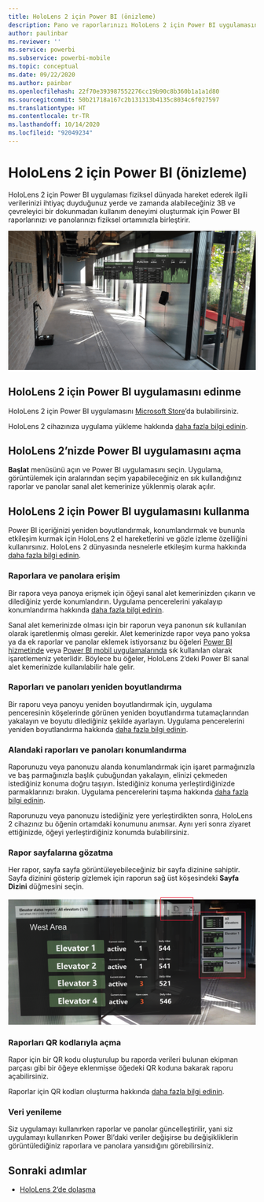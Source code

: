 ```yaml
---
title: HoloLens 2 için Power BI (önizleme)
description: Pano ve raporlarınızı HoloLens 2 için Power BI uygulamasında görüntüleyin.
author: paulinbar
ms.reviewer: ''
ms.service: powerbi
ms.subservice: powerbi-mobile
ms.topic: conceptual
ms.date: 09/22/2020
ms.author: painbar
ms.openlocfilehash: 22f70e393987552276cc19b90c8b360b1a1a1d80
ms.sourcegitcommit: 50b21718a167c2b131313b4135c8034c6f027597
ms.translationtype: HT
ms.contentlocale: tr-TR
ms.lasthandoff: 10/14/2020
ms.locfileid: "92049234"
---
```

# <a name="power-bi-for-hololens-2-preview"></a>HoloLens 2 için Power BI (önizleme)
HoloLens 2 için Power BI uygulaması fiziksel dünyada hareket ederek ilgili verilerinizi ihtiyaç duyduğunuz yerde ve zamanda alabileceğiniz 3B ve çevreleyici bir dokunmadan kullanım deneyimi oluşturmak için Power BI raporlarınızı ve panolarınızı fiziksel ortamınızla birleştirir.

![Havada uçan Power BI raporlarını gösteren HoloLens 2 resmi.](media/mobile-hololens2-app/power-bi-hololens2-floating-reports.png)

## <a name="get-the-power-bi-app-for-hololens-2"></a>HoloLens 2 için Power BI uygulamasını edinme 

HoloLens 2 için Power BI uygulamasını [Microsoft Store](https://go.microsoft.com/fwlink/?linkid=526478)’da bulabilirsiniz.

HoloLens 2 cihazınıza uygulama yükleme hakkında [daha fazla bilgi edinin](/hololens/holographic-store-apps).

## <a name="open-the-power-bi-app-on-your-hololens-2"></a>HoloLens 2’nizde Power BI uygulamasını açma

**Başlat** menüsünü açın ve Power BI uygulamasını seçin. Uygulama, görüntülemek için aralarından seçim yapabileceğiniz en sık kullandığınız raporlar ve panolar sanal alet kemerinize yüklenmiş olarak açılır.

## <a name="using-the-power-bi-app-for-hololens-2"></a>HoloLens 2 için Power BI uygulamasını kullanma

Power BI içeriğinizi yeniden boyutlandırmak, konumlandırmak ve bununla etkileşim kurmak için HoloLens 2 el hareketlerini ve gözle izleme özelliğini kullanırsınız. HoloLens 2 dünyasında nesnelerle etkileşim kurma hakkında [daha fazla bilgi edinin](/hololens/hololens2-basic-usage).

### <a name="access-reports-and-dashboards"></a>Raporlara ve panolara erişim

Bir rapora veya panoya erişmek için öğeyi sanal alet kemerinizden çıkarın ve dilediğiniz yerde konumlandırın. Uygulama pencerelerini yakalayıp konumlandırma hakkında [daha fazla bilgi edinin](/hololens/hololens2-basic-usage#moving-holograms).

Sanal alet kemerinizde olması için bir raporun veya panonun sık kullanılan olarak işaretlenmiş olması gerekir. Alet kemerinizde rapor veya pano yoksa ya da ek raporlar ve panolar eklemek istiyorsanız bu öğeleri [Power BI hizmetinde](../end-user-favorite.md) veya [Power BI mobil uygulamalarında](mobile-apps-favorites.md) sık kullanılan olarak işaretlemeniz yeterlidir. Böylece bu öğeler, HoloLens 2’deki Power BI sanal alet kemerinizde kullanılabilir hale gelir.

### <a name="resize-reports-and-dashboards"></a>Raporları ve panoları yeniden boyutlandırma

Bir raporu veya panoyu yeniden boyutlandırmak için, uygulama penceresinin köşelerinde görünen yeniden boyutlandırma tutamaçlarından yakalayın ve boyutu dilediğiniz şekilde ayarlayın. Uygulama pencerelerini yeniden boyutlandırma hakkında [daha fazla bilgi edinin](/hololens/hololens2-basic-usage#resizing-holograms).

### <a name="position-reports-and-dashboards-in-space"></a>Alandaki raporları ve panoları konumlandırma

Raporunuzu veya panonuzu alanda konumlandırmak için işaret parmağınızla ve baş parmağınızla başlık çubuğundan yakalayın, elinizi çekmeden istediğiniz konuma doğru taşıyın. İstediğiniz konuma yerleştirdiğinizde parmaklarınızı bırakın. Uygulama pencerelerini taşıma hakkında [daha fazla bilgi edinin](/hololens/hololens2-basic-usage#moving-holograms).

Raporunuzu veya panonuzu istediğiniz yere yerleştirdikten sonra, HoloLens 2 cihazınız bu öğenin ortamdaki konumunu anımsar. Aynı yeri sonra ziyaret ettiğinizde, öğeyi yerleştirdiğiniz konumda bulabilirsiniz.

### <a name="browse-report-pages"></a>Rapor sayfalarına gözatma

Her rapor, sayfa sayfa görüntüleyebileceğiniz bir sayfa dizinine sahiptir. Sayfa dizinini gösterip gizlemek için raporun sağ üst köşesindeki **Sayfa Dizini** düğmesini seçin.

![HoloLens 2 için Power BI’daki rapor sayfası dizinini gösteren resim](media/mobile-hololens2-app/power-bi-hololens2-browse-report-pages.png)

### <a name="open-reports-with-qr-codes"></a>Raporları QR kodlarıyla açma

Rapor için bir QR kodu oluşturulup bu raporda verileri bulunan ekipman parçası gibi bir öğeye eklenmişse öğedeki QR koduna bakarak raporu açabilirsiniz.

Raporlar için QR kodları oluşturma hakkında [daha fazla bilgi edinin](../../create-reports/service-create-qr-code-for-report.md).

### <a name="data-refresh"></a>Veri yenileme

Siz uygulamayı kullanırken raporlar ve panolar güncelleştirilir, yani siz uygulamayı kullanırken Power BI’daki veriler değişirse bu değişikliklerin görüntülediğiniz raporlara ve panolara yansıdığını görebilirsiniz.

## <a name="next-steps"></a>Sonraki adımlar

* [HoloLens 2’de dolaşma](/hololens/hololens2-basic-usage)